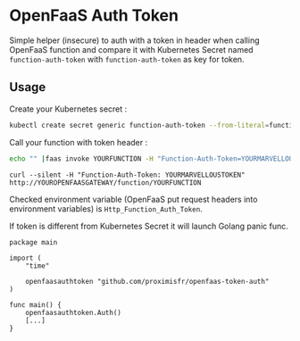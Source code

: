 # OpenFaaS Auth Token

Simple helper (insecure) to auth with a token in header when calling OpenFaaS function and compare it with Kubernetes Secret named `function-auth-token` with `function-auth-token` as key for token.

## Usage

Create your Kubernetes secret :

```bash
kubectl create secret generic function-auth-token --from-literal=function-auth-token=YOURMARVELLOUSTOKEN
```

Call your function with token header :

```bash
echo "" |faas invoke YOURFUNCTION -H "Function-Auth-Token=YOURMARVELLOUSTOKEN"
```

```
curl --silent -H "Function-Auth-Token: YOURMARVELLOUSTOKEN" http://YOUROPENFAASGATEWAY/function/YOURFUNCTION
```

Checked environment variable (OpenFaaS put request headers into environment variables) is `Http_Function_Auth_Token`.

If token is different from Kubernetes Secret it will launch Golang panic func.

```golang
package main

import (
	"time"

	openfaasauthtoken "github.com/proximisfr/openfaas-token-auth"
)

func main() {
    openfaasauthtoken.Auth()
    [...]
}
```
